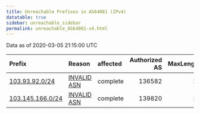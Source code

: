 ```yaml
---
title: Unreachable Prefixes in AS64081 (IPv4)
datatable: true
sidebar: unreachable_sidebar
permalink: unreachable_AS64081-v4.html
---
```


Data as of 2020-03-05 21:15:00 UTC


<div class="datatable-begin"></div>

| Prefix                                                     | Reason                                                                                                  | affected   |   Authorized AS |   MaxLength | Anchor                                       |   unreachable /24s |
|:-----------------------------------------------------------|:--------------------------------------------------------------------------------------------------------|:-----------|----------------:|------------:|:---------------------------------------------|-------------------:|
| [103.93.92.0/24](https://stat.ripe.net/103.93.92.0/24)     | [INVALID ASN](https://rpki-validator.ripe.net/announcement-preview?asn=AS64081&prefix=103.93.92.0/24)   | complete   |          136582 |          24 | [APNIC](unreachable_APNIC_RPKI_Root-v4.html) |                  1 |
| [103.145.166.0/24](https://stat.ripe.net/103.145.166.0/24) | [INVALID ASN](https://rpki-validator.ripe.net/announcement-preview?asn=AS64081&prefix=103.145.166.0/24) | complete   |          139820 |          24 | [APNIC](unreachable_APNIC_RPKI_Root-v4.html) |                  1 |

<div class="datatable-end"></div>